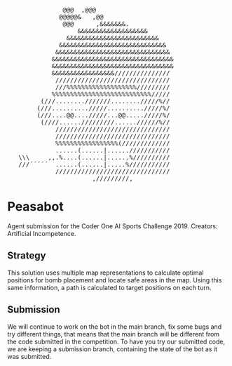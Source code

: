 
<pre>
               @@@  ,@@@
              @@@@@&   ,@@
               @@@      ,&&&&&&&.
                   &&&&&&&&&&&&&&&&&&&
                &&&&&&&&&&&&&&&&&&&&&&&&&
              &&&&&&&&&&&&&&&&&&&&&&&&&&&&&
             &&&&&&&&&&&&&&&&&&&&&&&&&&&&&&&
            &&&&&&&&&&&&&&&&&&&&&&&&&&&&&&&&&
            &&&&&&&&&&&&&&&&&&&&&&&&&&&&&&&&&
            &&&&&&&&&&&&&&&&&///////////////
             ///////////////////////////////
             ///%%%%%%%%%%%%%%%%%%%/////////
            %%%%%%%%%%%%%%%%%%%%%%%%%%%/////
         (///........///////......../////%//
        (///........../////........../////%/
        (///....@@..../////...@@...../////%/
         (////....../////////......//////%//
             ///////////////////////////////
             ///////////////////////////////
             %%%%%%%%%%%%%%%%%(/////////////
             ......(......|......///////////
   \\\     ,,.%....(......|......%//////////
   ///´´´´´  ......(......|.....%///////////
             ///////////////////////////////
                       ,/////////,
</pre>


# Peasabot

Agent submission for the Coder One AI Sports Challenge 2019.
Creators: Artificial Incompetence.

## Strategy
This solution uses multiple map representations to calculate optimal positions for bomb placement and locate safe areas in the map.
Using this same information, a path is calculated to target positions on each turn.

## Submission
We will continue to work on the bot in the main branch, fix some bugs and try different things, that means that the main branch will be different from the code submitted in the competition.
To have you try our submitted code, we are keeping a submission branch, containing the state of the bot as it was submitted.
